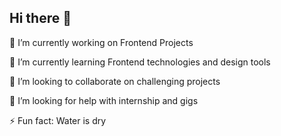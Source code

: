 ## Hi there 👋

 🔭 I’m currently working on Frontend Projects
 
 🌱 I’m currently learning Frontend technologies and design tools
 
 👯 I’m looking to collaborate on challenging projects
 
 🤔 I’m looking for help with internship and gigs
 
 ⚡ Fun fact: Water is dry
